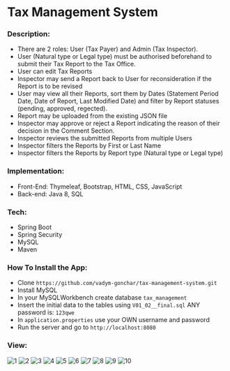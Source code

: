 # Tax Management System

### Description:
- There are 2 roles: User (Tax Payer) and Admin (Tax Inspector).
- User (Natural type or Legal type) must be authorised beforehand to submit their Tax Report to the Tax Office.
- User can edit Tax Reports
- Inspector may send a Report back to User for reconsideration if the Report is to be revised
- User may view all their Reports, sort them by Dates (Statement Period Date, Date of Report, Last Modified Date) 
and filter by Report statuses (pending, approved, regected).
- Report may be uploaded from the existing JSON file
- Inspector may approve or reject a Report indicating the reason of their decision in the Comment Section.
- Inspector reviews the submitted Reports from multiple Users
- Inspector filters the Reports by First or Last Name
- Inspector filters the Reports by Report type (Natural type or Legal type)

### Implementation:
- Front-End: Thymeleaf, Bootstrap, HTML, CSS, JavaScript
- Back-end: Java 8, SQL

### Tech:
- Spring Boot
- Spring Security
- MySQL
- Maven

### How To Install the App:
- Clone ```https://github.com/vadym-gonchar/tax-management-system.git```
- Install MySQL
- In your MySQLWorkbench create database ```tax_management```
- Insert the initial data to the tables using ```V01_02__final.sql```
ANY password is: ```123qwe```
- In ```application.properties``` use your OWN username and password
- Run the server and go to ```http://localhost:8080```

### View:
![1](https://user-images.githubusercontent.com/61626216/120349750-0c17b600-c307-11eb-8331-e6af0ba9773c.png)
![2](https://user-images.githubusercontent.com/61626216/120349843-1c2f9580-c307-11eb-9d80-d196de185058.png)
![3](https://user-images.githubusercontent.com/61626216/120349881-25206700-c307-11eb-9049-92c7e60ce9a0.png)
![4](https://user-images.githubusercontent.com/61626216/120350005-42edcc00-c307-11eb-87d4-5ff9955b05db.png)
![5](https://user-images.githubusercontent.com/61626216/120350045-4da86100-c307-11eb-81c9-6a59081d6fd2.png)
![6](https://user-images.githubusercontent.com/61626216/120350095-5731c900-c307-11eb-93b3-247e146ca946.png)
![7](https://user-images.githubusercontent.com/61626216/120350145-6153c780-c307-11eb-853b-0536a19e79ff.png)
![8](https://user-images.githubusercontent.com/61626216/120350190-703a7a00-c307-11eb-9d20-3fbab58c895f.png)
![9](https://user-images.githubusercontent.com/61626216/120350235-7892b500-c307-11eb-8415-37390ae7a5e2.png)
![10](https://user-images.githubusercontent.com/61626216/120350259-7fb9c300-c307-11eb-9a95-100eee7b73e1.png)
